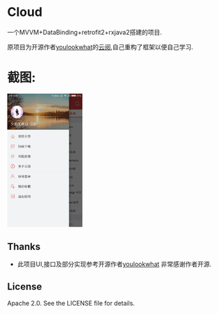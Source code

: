 # Cloud
一个MVVM+DataBinding+retrofit2+rxjava2搭建的项目.

原项目为开源作者[youlookwhat][2]的[云阅][1],自己重构了框架以便自己学习.
# 截图:
<img width="173" height=“274” src="https://github.com/SoarY/Cloud/blob/master/file/page_menu_01.png?raw=true"></img>
## Thanks
 - 此项目UI,接口及部分实现参考开源作者[youlookwhat][1]
   非常感谢作者开源.
   
## License

Apache 2.0. See the LICENSE file for details.
 
 [1]:https://github.com/youlookwhat/CloudReader
 [2]:https://github.com/youlookwhat
